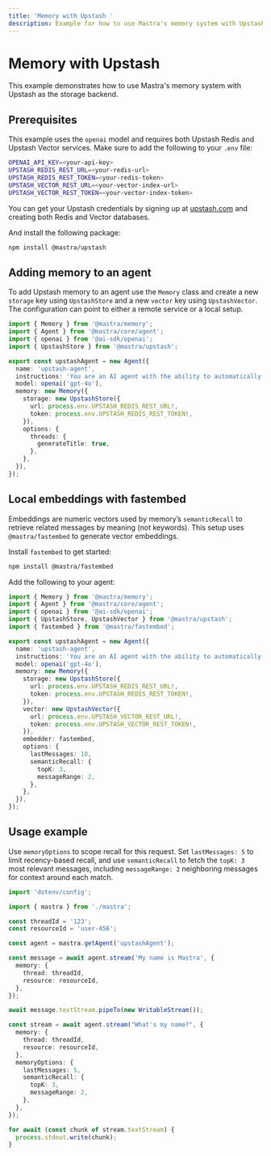 ```yaml
---
title: 'Memory with Upstash '
description: Example for how to use Mastra's memory system with Upstash Redis storage and vector capabilities.
---
```


# Memory with Upstash

This example demonstrates how to use Mastra's memory system with Upstash as the storage backend.

## Prerequisites

This example uses the `openai` model and requires both Upstash Redis and Upstash Vector services. Make sure to add the following to your `.env` file:

```bash filename=".env" copy
OPENAI_API_KEY=<your-api-key>
UPSTASH_REDIS_REST_URL=<your-redis-url>
UPSTASH_REDIS_REST_TOKEN=<your-redis-token>
UPSTASH_VECTOR_REST_URL=<your-vector-index-url>
UPSTASH_VECTOR_REST_TOKEN=<your-vector-index-token>
```

You can get your Upstash credentials by signing up at [upstash.com](https://upstash.com) and creating both Redis and Vector databases.

And install the following package:

```bash copy
npm install @mastra/upstash
```

## Adding memory to an agent

To add Upstash memory to an agent use the `Memory` class and create a new `storage` key using `UpstashStore` and a new `vector` key using `UpstashVector`. The configuration can point to either a remote service or a local setup.

```typescript filename="src/mastra/agents/example-upstash-agent.ts" showLineNumbers copy
import { Memory } from '@mastra/memory';
import { Agent } from '@mastra/core/agent';
import { openai } from '@ai-sdk/openai';
import { UpstashStore } from '@mastra/upstash';

export const upstashAgent = new Agent({
  name: 'upstash-agent',
  instructions: 'You are an AI agent with the ability to automatically recall memories from previous interactions.',
  model: openai('gpt-4o'),
  memory: new Memory({
    storage: new UpstashStore({
      url: process.env.UPSTASH_REDIS_REST_URL!,
      token: process.env.UPSTASH_REDIS_REST_TOKEN!,
    }),
    options: {
      threads: {
        generateTitle: true,
      },
    },
  }),
});
```

## Local embeddings with fastembed

Embeddings are numeric vectors used by memory’s `semanticRecall` to retrieve related messages by meaning (not keywords). This setup uses `@mastra/fastembed` to generate vector embeddings.

Install `fastembed` to get started:

```bash copy
npm install @mastra/fastembed
```

Add the following to your agent:

```typescript filename="src/mastra/agents/example-upstash-agent.ts" showLineNumbers copy
import { Memory } from '@mastra/memory';
import { Agent } from '@mastra/core/agent';
import { openai } from '@ai-sdk/openai';
import { UpstashStore, UpstashVector } from '@mastra/upstash';
import { fastembed } from '@mastra/fastembed';

export const upstashAgent = new Agent({
  name: 'upstash-agent',
  instructions: 'You are an AI agent with the ability to automatically recall memories from previous interactions.',
  model: openai('gpt-4o'),
  memory: new Memory({
    storage: new UpstashStore({
      url: process.env.UPSTASH_REDIS_REST_URL!,
      token: process.env.UPSTASH_REDIS_REST_TOKEN!,
    }),
    vector: new UpstashVector({
      url: process.env.UPSTASH_VECTOR_REST_URL!,
      token: process.env.UPSTASH_VECTOR_REST_TOKEN!,
    }),
    embedder: fastembed,
    options: {
      lastMessages: 10,
      semanticRecall: {
        topK: 3,
        messageRange: 2,
      },
    },
  }),
});
```

## Usage example

Use `memoryOptions` to scope recall for this request. Set `lastMessages: 5` to limit recency-based recall, and use `semanticRecall` to fetch the `topK: 3` most relevant messages, including `messageRange: 2` neighboring messages for context around each match.

```typescript filename="src/test-upstash-agent.ts" showLineNumbers copy
import 'dotenv/config';

import { mastra } from './mastra';

const threadId = '123';
const resourceId = 'user-456';

const agent = mastra.getAgent('upstashAgent');

const message = await agent.stream('My name is Mastra', {
  memory: {
    thread: threadId,
    resource: resourceId,
  },
});

await message.textStream.pipeTo(new WritableStream());

const stream = await agent.stream("What's my name?", {
  memory: {
    thread: threadId,
    resource: resourceId,
  },
  memoryOptions: {
    lastMessages: 5,
    semanticRecall: {
      topK: 3,
      messageRange: 2,
    },
  },
});

for await (const chunk of stream.textStream) {
  process.stdout.write(chunk);
}
```
